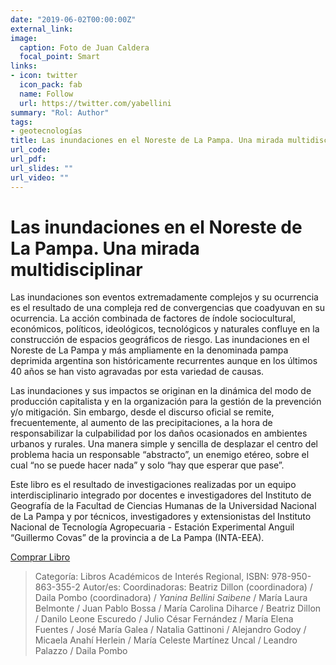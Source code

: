 ```yaml
---
date: "2019-06-02T00:00:00Z"
external_link: 
image:
  caption: Foto de Juan Caldera
  focal_point: Smart
links:
- icon: twitter
  icon_pack: fab
  name: Follow
  url: https://twitter.com/yabellini
summary: "Rol: Author"
tags:
- geotecnologías
title: Las inundaciones en el Noreste de La Pampa. Una mirada multidisciplinar.
url_code: 
url_pdf: 
url_slides: ""
url_video: ""
---
```


#  Las inundaciones en el Noreste de La Pampa. Una mirada multidisciplinar 

Las inundaciones son eventos extremadamente complejos y su ocurrencia es el resultado de una compleja red de convergencias que coadyuvan en su ocurrencia. La acción combinada de factores de índole sociocultural, económicos, políticos, ideológicos, tecnológicos y naturales confluye en la construcción de espacios geográficos de riesgo. Las inundaciones en el Noreste de La Pampa y más ampliamente en la denominada pampa deprimida argentina son históricamente recurrentes aunque en los últimos 40 años se han visto agravadas por esta variedad de causas.

Las inundaciones y sus impactos se originan en la dinámica del modo de producción capitalista y en la organización para la gestión de la prevención y/o mitigación. Sin embargo, desde el discurso oficial se remite, frecuentemente, al aumento de las precipitaciones, a la hora de responsabilizar la culpabilidad por los daños ocasionados en ambientes urbanos y rurales. Una manera simple y sencilla de desplazar el centro del problema hacia un responsable “abstracto”, un enemigo etéreo, sobre el cual “no se puede hacer nada” y solo “hay que esperar que pase”.

Este libro es el resultado de investigaciones realizadas por un equipo interdisciplinario integrado por docentes e investigadores del Instituto de Geografía de la Facultad de Ciencias Humanas de la Universidad Nacional de La Pampa y por técnicos, investigadores y extensionistas del Instituto Nacional de Tecnología Agropecuaria - Estación Experimental Anguil “Guillermo Covas” de la provincia a de La Pampa (INTA-EEA).

[Comprar Libro](http://www.unlpam.edu.ar/cultura-y-extension/edunlpam/catalogo/libros-de-interes-regional/las-inundaciones-en-el-noreste-de-la-pampa)

> Categoría: Libros Académicos de Interés Regional, ISBN: 978-950-863-355-2
Autor/es: Coordinadoras: Beatriz Dillon (coordinadora) / Daila Pombo (coordinadora) / *Yanina Bellini Saibene* / María Laura Belmonte / Juan Pablo Bossa / María Carolina Diharce / Beatriz Dillon / Danilo Leone Escuredo / Julio César Fernández / María Elena Fuentes / José María Galea / Natalia Gattinoni / Alejandro Godoy / Micaela Anahí Herlein / María Celeste Martínez Uncal / Leandro Palazzo / Daila Pombo
